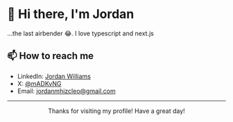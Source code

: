 # 👋 Hi there, I'm Jordan

...the last airbender 😂. I love typescript and next.js


## 📫 How to reach me
- LinkedIn: [Jordan Williams](https://www.linkedin.com/in/williams-jordan-55397b211/)
- X: [@mADKvNG](https://x.com/mAD_KvNG)
- Email: jordanmhizcleo@gmail.com

---
<div align="center">
  <p>Thanks for visiting my profile! Have a great day! </p>
</div>
